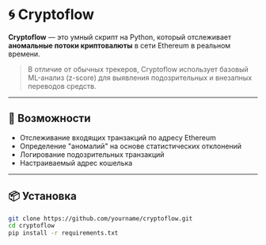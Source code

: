 # 🌀 Cryptoflow

**Cryptoflow** — это умный скрипт на Python, который отслеживает **аномальные потоки криптовалюты** в сети Ethereum в реальном времени.

> В отличие от обычных трекеров, Cryptoflow использует базовый ML-анализ (z-score) для выявления подозрительных и внезапных переводов средств.

---

## 🚀 Возможности

- Отслеживание входящих транзакций по адресу Ethereum
- Определение "аномалий" на основе статистических отклонений
- Логирование подозрительных транзакций
- Настраиваемый адрес кошелька

---

## 📦 Установка

```bash
git clone https://github.com/yourname/cryptoflow.git
cd cryptoflow
pip install -r requirements.txt
